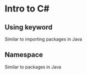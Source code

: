 ﻿# Intro to C#
## Using keyword
Similar to importing packages in Java
## Namespace
Similar to packages in Java


